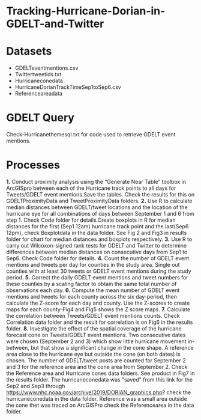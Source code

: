 # Tracking-Hurricane-Dorian-in-GDELT-and-Twitter

# Datasets
- GDELTeventmentions.csv 
- Twittertweetids.txt
- Hurricaneconedata 
- HurricaneDorianTrackTimeSep1toSep6.csv
- Referenceareadata

# GDELT Query
Check-Hurricanethemesql.txt for code used to retrieve GDELT event mentions.

# Processes
**1.** Conduct proximity analysis using the “Generate Near Table” toolbox in ArcGISpro between each of the Hurricane track points to all days for Tweets/GDELT event mentions.Save the tables. Check the results for this on GDELTProximityData and TweetProximityData folders.
**2.** Use R to calculate median distances between GDELT/tweet locations and the location of the hurricane eye for all combinations of days between September 1 and 6 from step 1. Check Code folder for details.Create boxplots in R for median distances for the first (Sep1 12am) hurricane track point and the last(Sep6 12pm), check Boxplotdata in the data folder. See Fig 2 and Fig3 in results folder for chart for median distances and boxplots respectively.
**3.** Use R to carry out Wilcoxon-signed rank tests for GDELT and Twitter to determine differences between median distances on consecutive days from Sep1 to Sep6.  Check Code folder for details.
**4.** Count the number of GDELT event mentions and tweets per day for counties in the study area. Single out counties with at least 30 tweets or GDELT event mentions during the study period. 
**5.** Correct the daily GDELT event mentions and tweet numbers for these counties by a scaling factor to obtain the same total number of observations each day. 
**6.** Compute the mean number of GDELT event mentions and tweets for each county across the six day-period, then calculate the Z-score for each day and county. Use the Z-scores to create maps for each county-Fig4 and Fig5 shows the Z score maps.
**7.** Calculate the correlation between Tweets/GDELT event mentions counts. Check Correlation data folder and the result for correlation is on Fig6 in the results folder.
**8.** Investigate the effect of the spatial coverage of the hurricane forecast cone on Tweets/GDELT event mentions. Two consecutive dates were chosen (September 2 and 3) which show little hurricane movement in-between, but that show a significant change in the cone shape. A reference area close to the hurricane eye but outside the cone (on both dates) is chosen. The number of GDELT/tweet posts are counted for September 2 and 3 for the reference area and the cone area from September 2. Check the Reference area and Hurricane cones data folders. See product in Fig7 in the results folder. The hurricaneconedata was "saved" from this link for the Sep2 and Sep3 through https://www.nhc.noaa.gov/archive/2019/DORIAN_graphics.php? check the hurricaneconedata in the data folder. Reference was a small area outside the cone thet was traced on ArcGISPro check the Referencearea in the data folder.
